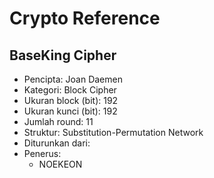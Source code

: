# Crypto Reference

## BaseKing Cipher

* Pencipta: Joan Daemen
* Kategori: Block Cipher
* Ukuran block (bit): 192
* Ukuran kunci (bit): 192
* Jumlah round: 11
* Struktur: Substitution-Permutation Network
* Diturunkan dari: 
* Penerus: 
    - NOEKEON